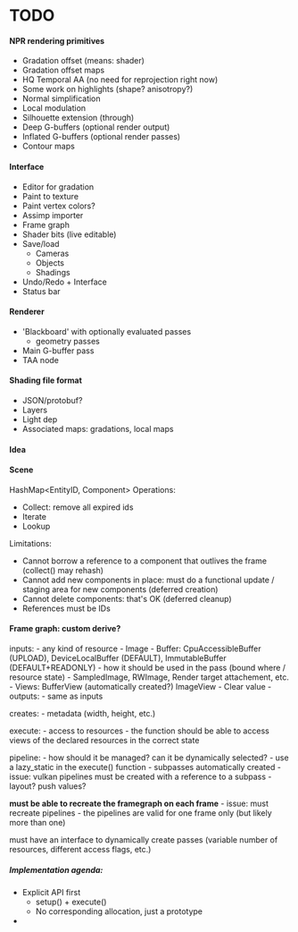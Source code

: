 TODO
====

#### NPR rendering primitives
* Gradation offset (means: shader)
* Gradation offset maps
* HQ Temporal AA (no need for reprojection right now)
* Some work on highlights (shape? anisotropy?)
* Normal simplification
* Local modulation
* Silhouette extension (through)
* Deep G-buffers (optional render output)
* Inflated G-buffers (optional render passes)
* Contour maps

#### Interface
* Editor for gradation
* Paint to texture
* Paint vertex colors?
* Assimp importer
* Frame graph
* Shader bits (live editable)
* Save/load 
	* Cameras
	* Objects
	* Shadings
* Undo/Redo + Interface
* Status bar

#### Renderer
* 'Blackboard' with optionally evaluated passes
	* geometry passes
* Main G-buffer pass
* TAA node


#### Shading file format
* JSON/protobuf?
* Layers
* Light dep
* Associated maps: gradations, local maps

#### Idea


#### Scene
HashMap<EntityID, Component>
Operations:
* Collect: remove all expired ids
* Iterate
* Lookup

Limitations:
* Cannot borrow a reference to a component that outlives the frame (collect() may rehash)
* Cannot add new components in place: must do a functional update / staging area for new components (deferred creation)
* Cannot delete components: that's OK (deferred cleanup)
* References must be IDs

#### Frame graph: custom derive?

inputs:
    - any kind of resource
        - Image
        - Buffer: CpuAccessibleBuffer (UPLOAD), DeviceLocalBuffer (DEFAULT), ImmutableBuffer (DEFAULT+READONLY)
    - how it should be used in the pass (bound where / resource state)
        - SampledImage, RWImage, Render target attachement, etc.
        - Views:
            BufferView (automatically created?)
            ImageView
        - Clear value
            -
outputs:
    - same as inputs

creates:
    - metadata (width, height, etc.)

execute:
    - access to resources
    - the function should be able to access views of the declared resources in the correct state

pipeline:
    - how should it be managed? can it be dynamically selected?
    - use a lazy_static in the execute() function
    - subpasses automatically created
    - issue: vulkan pipelines must be created with a reference to a subpass
    - layout? push values?

**must be able to recreate the framegraph on each frame**
    - issue: must recreate pipelines
    - the pipelines are valid for one frame only (but likely more than one)

must have an interface to dynamically create passes (variable number of resources, different access flags, etc.)

##### Implementation agenda:
* Explicit API first
    * setup() + execute()
    * No corresponding allocation, just a prototype
*
